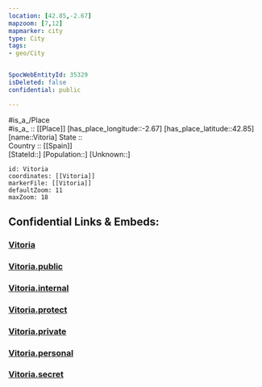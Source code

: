 ```yaml
---
location: [42.85,-2.67] 
mapzoom: [7,12] 
mapmarker: city 
type: City
tags:
- geo/City


SpocWebEntityId: 35329
isDeleted: false
confidential: public

---
```

#is_a_/Place  
#is_a_ :: [[Place]] 
[has_place_longitude::-2.67] 
[has_place_latitude::42.85] 
[name::Vitoria] 
State ::  
Country :: [[Spain]]  
[StateId::] 
[Population::] 
[Unknown::] 


```leaflet
id: Vitoria
coordinates: [[Vitoria]] 
markerFile: [[Vitoria]] 
defaultZoom: 11 
maxZoom: 18
```


## Confidential Links & Embeds: 

### [Vitoria](/_Standards/Earth/Continent/Europe/Europe~South/Spain/Provinces~Spain/Basque_Country/counties~País_Vasco/Álava/City/Vitoria.md) 

### [Vitoria.public](/_public/Earth/Continent/Europe/Europe~South/Spain/Provinces~Spain/Basque_Country/counties~País_Vasco/Álava/City/Vitoria.public.md) 

### [Vitoria.internal](/_internal/Earth/Continent/Europe/Europe~South/Spain/Provinces~Spain/Basque_Country/counties~País_Vasco/Álava/City/Vitoria.internal.md) 

### [Vitoria.protect](/_protect/Earth/Continent/Europe/Europe~South/Spain/Provinces~Spain/Basque_Country/counties~País_Vasco/Álava/City/Vitoria.protect.md) 

### [Vitoria.private](/_private/Earth/Continent/Europe/Europe~South/Spain/Provinces~Spain/Basque_Country/counties~País_Vasco/Álava/City/Vitoria.private.md) 

### [Vitoria.personal](/_personal/Earth/Continent/Europe/Europe~South/Spain/Provinces~Spain/Basque_Country/counties~País_Vasco/Álava/City/Vitoria.personal.md) 

### [Vitoria.secret](/_secret/Earth/Continent/Europe/Europe~South/Spain/Provinces~Spain/Basque_Country/counties~País_Vasco/Álava/City/Vitoria.secret.md)

